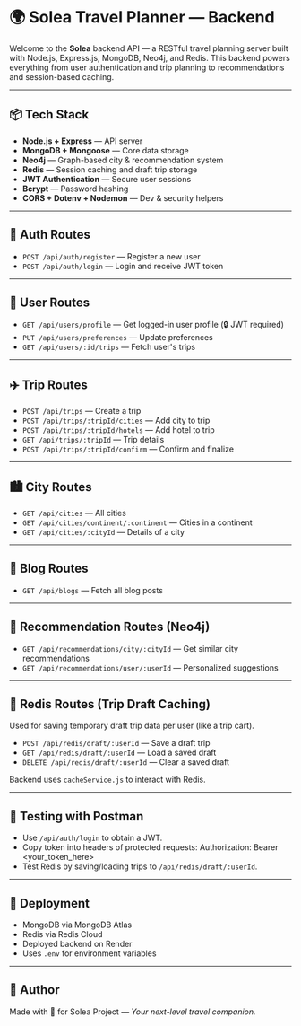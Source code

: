 # 🌍 Solea Travel Planner — Backend

Welcome to the **Solea** backend API — a RESTful travel planning server built with Node.js, Express.js, MongoDB, Neo4j, and Redis. This backend powers everything from user authentication and trip planning to recommendations and session-based caching.

---

## 📦 Tech Stack

- **Node.js + Express** — API server
- **MongoDB + Mongoose** — Core data storage
- **Neo4j** — Graph-based city & recommendation system
- **Redis** — Session caching and draft trip storage
- **JWT Authentication** — Secure user sessions
- **Bcrypt** — Password hashing
- **CORS + Dotenv + Nodemon** — Dev & security helpers

---

## 🔐 Auth Routes

- `POST /api/auth/register` — Register a new user
- `POST /api/auth/login` — Login and receive JWT token

---

## 👤 User Routes

- `GET /api/users/profile` — Get logged-in user profile (🔒 JWT required)
- `PUT /api/users/preferences` — Update preferences
- `GET /api/users/:id/trips` — Fetch user's trips

---

## ✈️ Trip Routes

- `POST /api/trips` — Create a trip
- `POST /api/trips/:tripId/cities` — Add city to trip
- `POST /api/trips/:tripId/hotels` — Add hotel to trip
- `GET /api/trips/:tripId` — Trip details
- `POST /api/trips/:tripId/confirm` — Confirm and finalize

---

## 🏙️ City Routes

- `GET /api/cities` — All cities
- `GET /api/cities/continent/:continent` — Cities in a continent
- `GET /api/cities/:cityId` — Details of a city

---

## 📝 Blog Routes

- `GET /api/blogs` — Fetch all blog posts

---

## 🤖 Recommendation Routes (Neo4j)

- `GET /api/recommendations/city/:cityId` — Get similar city recommendations
- `GET /api/recommendations/user/:userId` — Personalized suggestions

---

## 🧠 Redis Routes (Trip Draft Caching)

Used for saving temporary draft trip data per user (like a trip cart).

- `POST /api/redis/draft/:userId` — Save a draft trip
- `GET /api/redis/draft/:userId` — Load a saved draft
- `DELETE /api/redis/draft/:userId` — Clear a saved draft

Backend uses `cacheService.js` to interact with Redis.

---

## 🧪 Testing with Postman

- Use `/api/auth/login` to obtain a JWT.
- Copy token into headers of protected requests: Authorization: Bearer <your_token_here>
- Test Redis by saving/loading trips to `/api/redis/draft/:userId`.

---

## 🚀 Deployment

- MongoDB via MongoDB Atlas
- Redis via Redis Cloud
- Deployed backend on Render
- Uses `.env` for environment variables

---

## 🧾 Author

Made with 💙 for Solea Project — *Your next-level travel companion.*
